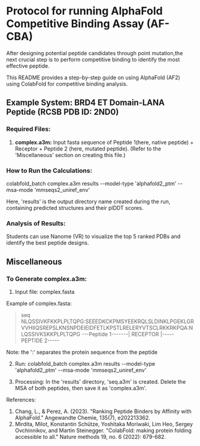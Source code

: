 # Protocol for running AlphaFold Competitive Binding Assay (AF-CBA)

After designing potential peptide candidates through point mutation,the next crucial step is to perform competitive binding to identify the most effective peptide. 

This README provides a step-by-step guide on using AlphaFold (AF2) using ColabFold for competitive binding analysis.

## Example System: BRD4 ET Domain-LANA Peptide (RCSB PDB ID: 2ND0)

### Required Files:
1. **complex.a3m:** Input fasta sequence of Peptide 1(here, native peptide) + Receptor + Peptide 2 (here, mutated peptide). (Refer to the 'Miscellaneous' section on creating this file.)

### How to Run the Calculations:

colabfold_batch complex.a3m results --model-type 'alphafold2_ptm' --msa-mode 'mmseqs2_uniref_env'

Here, 'results' is the output directory name created during the run, containing predicted structures and their plDDT scores.

### Analysis of Results:
Students can use Nanome (VR) to visualize the top 5 ranked PDBs and identify the best peptide designs.

## Miscellaneous
### To Generate complex.a3m:

1) Input file: complex.fasta

Example of complex.fasta:

>seq
NLQSSIVKFKKPLPLTQPG:SEEEDKCKPMSYEEKRQLSLDINKLPGEKLGRVVHIIQSREPSLKNSNPDEIEIDFETLKPSTLRELERYVTSCLRKKRKPQA:NLQSSIVKSKKPLPLTQPG
---Peptide 1-------|                    RECEPTOR				                       |-----PEPTIDE 2-----

Note: the ':' separates the protein sequence from the peptide

2) Run: 
	colabfold_batch complex.a3m results --model-type 'alphafold2_ptm' --msa-mode 'mmseqs2_uniref_env'

3) Processing:
	In the 'results' directory, 'seq.a3m' is created. Delete the MSA of both peptides, then save it as 'complex.a3m'.


References:

1. Chang, L., & Perez, A. (2023). "Ranking Peptide Binders by Affinity with AlphaFold." Angewandte Chemie, 135(7), e202213362.
2. Mirdita, Milot, Konstantin Schütze, Yoshitaka Moriwaki, Lim Heo, Sergey Ovchinnikov, and Martin Steinegger. "ColabFold: making protein folding accessible to all." Nature methods 19, no. 6 (2022): 679-682.
